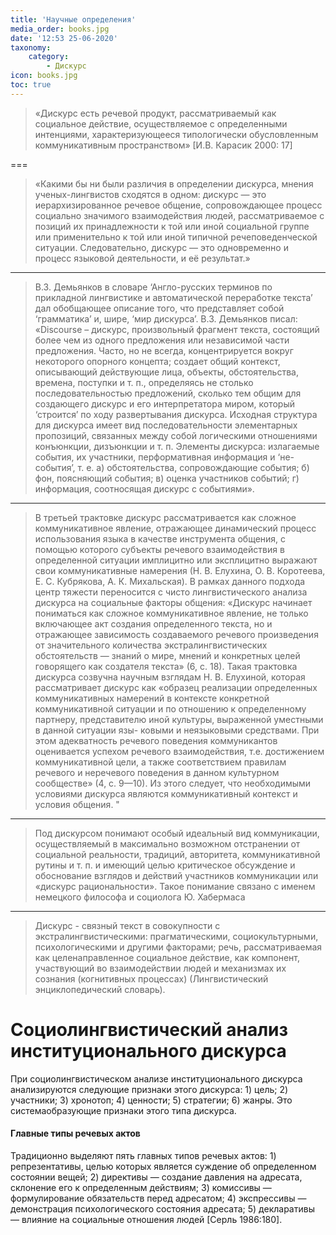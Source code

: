 ```yaml
---
title: 'Научные определения'
media_order: books.jpg
date: '12:53 25-06-2020'
taxonomy:
    category:
        - Дискурс
icon: books.jpg
toc: true
---
```


>  «Дискурс есть речевой продукт, рассматриваемый как социальное действие, осуществляемое с определенными интенциями, характеризующееся типологически обусловленным коммуникативным пространством» [И.В. Карасик 2000: 17]

===

> «Какими бы ни были различия в определении дискурса, мнения ученых-лингвистов сходятся в одном: дискурс — это иерархизированное речевое общение, сопровождающее процесс социально значимого взаимодействия людей, рассматриваемое с позиций их принадлежности к той или иной социальной группе или применительно к той или иной типичной речеповеденческой ситуации. Следовательно, дискурс — это одновременно и процесс языковой деятельности, и её результат.»

___

> В.З. Демьянков в словаре ‘Англо-русских терминов по прикладной лингвистике и автоматической переработке текста’ дал обобщающее описание того, что представляет собой ‘грамматика’ и, шире, ‘мир дискурса’. В.З. Демьянков писал: «Discourse – дискурс, произвольный фрагмент текста, состоящий более чем из одного предложения или независимой части предложения. Часто, но не всегда, концентрируется вокруг некоторого опорного концепта; создает общий контекст, описывающий действующие лица, объекты, обстоятельства, времена, поступки и т. п., определяясь не столько последовательностью предложений, сколько тем общим для создающего дискурс и его интерпретатора миром, который ‘строится’ по ходу развертывания дискурса. Исходная структура для дискурса имеет вид последовательности элементарных пропозиций, связанных между собой логическими отношениями конъюнкции, дизъюнкции и т. п. Элементы дискурса: излагаемые события, их участники, перформативная информация и ‘не-события’, т. е. а) обстоятельства, сопровождающие события; б) фон, поясняющий события; в) оценка участников событий; г) информация, соотносящая дискурс с событиями».

---

> В третьей трактовке дискурс рассматривается как сложное коммуникативное явление, отражающее динамический процесс использования языка в качестве инструмента общения, с помощью которого субъекты речевого взаимодействия в определенной ситуации имплицитно или эксплицитно выражают свои коммуникативные намерения (Н. В. Елухина, О. В. Коротеева, Е. С. Кубрякова, А. К. Михальская). В рамках данного подхода центр тяжести переносится с чисто лингвистического анализа дискурса на социальные факторы общения: «Дискурс начинает пониматься как сложное коммуникативное явление, не только включающее акт создания определенного текста, но и отражающее зависимость создаваемого речевого произведения от значительного количества экстралингвистических обстоятельств — знаний о мире, мнений и конкретных целей говорящего как создателя текста» (6, с. 18). Такая трактовка дискурса созвучна научным взглядам Н. В. Елухиной, которая рассматривает дискурс как «образец реализации определенных коммуникативных намерений в контексте конкретной коммуникативной ситуации и по отношению к определенному партнеру, представителю иной культуры, выраженной уместными в данной ситуации язы- ковыми и неязыковыми средствами. При этом адекватность речевого поведения коммуникантов оценивается успехом речевого взаимодействия, т.е. достижением коммуникативной цели, а также соответствием правилам речевого и неречевого поведения в данном культурном сообществе» (4, с. 9—10). Из этого следует, что необходимыми условиями дискурса являются коммуникативный контекст и условия общения. "

---

> Под дискурсом понимают особый идеальный вид коммуникации, осуществляемый в максимально возможном отстранении от социальной реальности, традиций, авторитета, коммуникативной рутины и т. п. и имеющий целью критическое обсуждение и обоснование взглядов и действий участников коммуникации или «дискурс рациональности».
Такое понимание связано с именем немецкого философа и социолога Ю. Хабермаса

---

>  Дискурс - связный текст в совокупности с экстралингвистическими: прагматическими, социокультурными, психологическими и другими факторами; речь, рассматриваемая как целенаправленное социальное действие, как компонент, участвующий во взаимодействии людей и механизмах их сознания (когнитивных процессах) (Лингвистический энциклопедический словарь).


# Социолингвистический анализ институционального дискурса

При социолингвистическом анализе институционального дискурса анализируются следующие признаки этого дискурса: 1) цель; 2) участники; 3) хронотоп; 4) ценности; 5) стратегии; 6) жанры. Это системаобразующие признаки этого типа дискурса.

#### Главные типы речевых актов

Традиционно выделяют пять главных типов речевых актов: 1) репрезентативы, целью которых является суждение об определенном состоянии вещей; 2) директивы — создание давления на адресата, склонение его к определенным действиям; 3) комиссивы — формулирование обязательств перед адресатом; 4) экспрессивы — демонстрация психологического состояния адресата; 5) декларативы — влияние на социальные отношения людей [Серль 1986:180].
